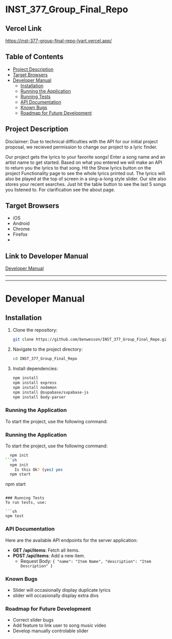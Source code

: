 # INST_377_Group_Final_Repo

## Vercel Link
https://inst-377-group-final-repo-lyart.vercel.app/

## Table of Contents
- [Project Description](#project-description)
- [Target Browsers](#target-browsers)
- [Developer Manual](#developer-manual)
  - [Installation](#installation)
  - [Running the Application](#running-the-application)
  - [Running Tests](#running-tests)
  - [API Documentation](#api-documentation)
  - [Known Bugs](#known-bugs)
  - [Roadmap for Future Development](#roadmap-for-future-development)

## Project Description
Disclaimer: Due to technical difficulties with the API for our initial project proposal, we recieved permission to change our project to a lyric finder.

Our project gets the lyrics to your favorite songs! Enter a song name and an artist name to get started. Based on what you entered we will make an API to return you the lyrics to that song. Hit the Show lyrics button on the project Functionality page to see the whole lyrics printed out. The lyrics will also be played at the top of screen in a sing-a-long style slider. Our site also stores your recent searches. Just hit the table button to see the last 5 songs you listened to. For clarification see the about page.

## Target Browsers
- iOS
- Android
- Chrome
- Firefox
- 
## Link to Developer Manual
[Developer Manual](README.md)

---

---

# Developer Manual

## Installation
1. Clone the repository:
    ```bash
    git clone https://github.com/benwesson/INST_377_Group_Final_Repo.git
    ```
2. Navigate to the project directory:
    ```bash
    cd INST_377_Group_Final_Repo
    ```
3. Install dependencies:
    ```bash
    npm install
    npm install express
    npm install nodemon
    npm install @supabase/supabase-js
    npm install body-parser
    ```
### Running the Application
To start the project, use the following command:
### Running the Application
To start the project, use the following command:

```sh
  npm init
```sh
  npm init
    Is this Ok? (yes) yes
  npm start
```
  npm start
```

### Running Tests
To run tests, use:

```sh
npm test
```
### API Documentation
Here are the available API endpoints for the server application:

- **GET /api/items**: Fetch all items.
- **POST /api/items**: Add a new item.
  - Request Body: `{ "name": "Item Name", "description": "Item Description" }`

### Known Bugs
- Slider will occasionally display duplicate lyrics
- slider will occasionally display extra divs

### Roadmap for Future Development
- Correct slider bugs
- Add feature to link user to song music video
- Develop manually controlable slider

